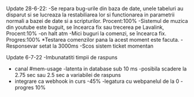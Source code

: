 Update 28-6-22:
-Se repara bug-urile din baza de date, unele tabeluri au disparut si se lucreaza la restabiliarea lor si functionarea in parametrii normali a bazei de date si a scripturilor. Procent:100% 
-Sistemul de muzica din youtube este buguit, se încearca fix sau trecerea pe Lavalink, Procent:10% -on halt atm
-Mici buguri la comenzi, se încearca fix. Progres:100%
 *Testarea comenzilor pana la acest moment este facuta.
-Responsevar setat la 3000ms
-Scos sistem ticket momentan 


Update 6-7-22
-Imbunatatiti timpii de raspuns
- canal #mem-usage 
-latenta in database sub 10 ms
-posibila scadere la 2.75 sec sau 2.5 sec a variabilei de raspuns
- integrare ca webhook in curs -45%
-legatura cu webpanelul de la 0 - progres 10% 